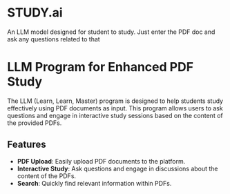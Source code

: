 # STUDY.ai
An LLM model designed for student to study. Just enter the PDF doc and ask any questions related to that

# LLM Program for Enhanced PDF Study

The LLM (Learn, Learn, Master) program is designed to help students study effectively using PDF documents as input. This program allows users to ask questions and engage in interactive study sessions based on the content of the provided PDFs.

## Features

- **PDF Upload**: Easily upload PDF documents to the platform.
- **Interactive Study**: Ask questions and engage in discussions about the content of the PDFs.
- **Search**: Quickly find relevant information within PDFs.




